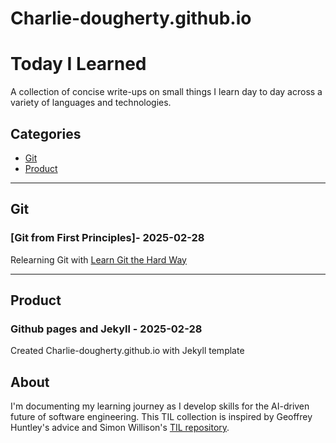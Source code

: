 # Charlie-dougherty.github.io

# Today I Learned

A collection of concise write-ups on small things I learn day to day across a variety of languages and technologies.

## Categories
* [Git](#Git)
* [Product](#Product)

---

## Git

### [Git from First Principles]- 2025-02-28

Relearning Git with [Learn Git the Hard Way](https://github.com/georgeowen1993/learn-git-the-hard-way/blob/master/learngitthehardway.pdf)

---

## Product

### Github pages and Jekyll - 2025-02-28

Created Charlie-dougherty.github.io with Jekyll template

## About

I'm documenting my learning journey as I develop skills for the AI-driven future of software engineering. This TIL collection is inspired by Geoffrey Huntley's advice and Simon Willison's [TIL repository](https://github.com/simonw/til).

<!-- Example template for a new TIL entry:

## Category

### [Title](category/file.md) - YYYY-MM-DD

Brief description of what you learned.

-->
